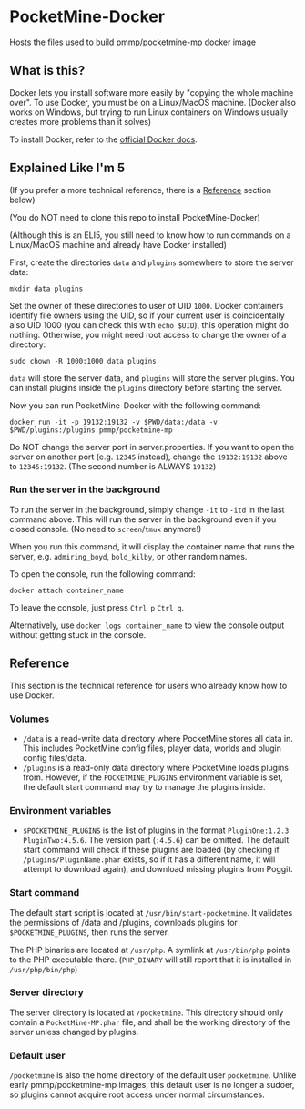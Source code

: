 # PocketMine-Docker
Hosts the files used to build pmmp/pocketmine-mp docker image

## What is this?
Docker lets you install software more easily by "copying the whole machine over".
To use Docker, you must be on a Linux/MacOS machine.
(Docker also works on Windows, but trying to run Linux containers on Windows usually creates more problems than it solves)

To install Docker, refer to the [official Docker docs](https://docs.docker.com/install/).

## Explained Like I'm 5
(If you prefer a more technical reference, there is a [Reference](#reference) section below)

(You do NOT need to clone this repo to install PocketMine-Docker)

(Although this is an ELI5, you still need to know how to run commands on a Linux/MacOS machine and already have Docker installed)

First, create the directories `data` and `plugins` somewhere to store the server data:

```
mkdir data plugins
```

Set the owner of these directories to user of UID `1000`.
Docker containers identify file owners using the UID,
so if your current user is coincidentally also UID 1000 (you can check this with `echo $UID`),
this operation might do nothing.
Otherwise, you might need root access to change the owner of a directory:

```
sudo chown -R 1000:1000 data plugins
```

`data` will store the server data, and `plugins` will store the server plugins.
You can install plugins inside the `plugins` directory before starting the server.

Now you can run PocketMine-Docker with the following command:

```
docker run -it -p 19132:19132 -v $PWD/data:/data -v $PWD/plugins:/plugins pmmp/pocketmine-mp
```

Do NOT change the server port in server.properties.
If you want to open the server on another port (e.g. `12345` instead),
change the `19132:19132` above to `12345:19132`.
(The second number is ALWAYS `19132`)

### Run the server in the background
To run the server in the background, simply change `-it` to `-itd` in the last command above.
This will run the server in the background even if you closed console. (No need to `screen`/`tmux` anymore!)

When you run this command, it will display the container name that runs the server,
e.g. `admiring_boyd`, `bold_kilby`, or other random names.

To open the console, run the following command:

```
docker attach container_name
```

To leave the console, just press `Ctrl p` `Ctrl q`.

Alternatively, use `docker logs container_name` to view the console output without getting stuck in the console.

## Reference
This section is the technical reference for users who already know how to use Docker.

### Volumes
- `/data` is a read-write data directory where PocketMine stores all data in.
	This includes PocketMine config files, player data, worlds and plugin config files/data.
- `/plugins` is a read-only data directory where PocketMine loads plugins from.
	However, if the `POCKETMINE_PLUGINS` environment variable is set, the default start command may try to manage the plugins inside.

### Environment variables
- `$POCKETMINE_PLUGINS` is the list of plugins in the format `PluginOne:1.2.3 PluginTwo:4.5.6`. The version part (`:4.5.6`) can be omitted.
	The default start command will check if these plugins are loaded
	(by checking if `/plugins/PluginName.phar` exists, so if it has a different name, it will attempt to download again),
	and download missing plugins from Poggit.

### Start command
The default start script is located at `/usr/bin/start-pocketmine`.
It validates the permissions of /data and /plugins,
downloads plugins for `$POCKETMINE_PLUGINS`,
then runs the server.

The PHP binaries are located at `/usr/php`.
A symlink at `/usr/bin/php` points to the PHP executable there.
(`PHP_BINARY` will still report that it is installed in `/usr/php/bin/php`)

### Server directory
The server directory is located at `/pocketmine`.
This directory should only contain a `PocketMine-MP.phar` file,
and shall be the working directory of the server unless changed by plugins.

### Default user
`/pocketmine` is also the home directory of the default user `pocketmine`.
Unlike early pmmp/pocketmine-mp images, this default user is no longer a sudoer,
so plugins cannot acquire root access under normal circumstances.
